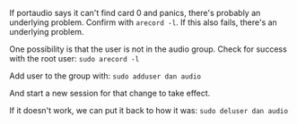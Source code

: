 If portaudio says it can't find card 0 and panics, there's probably an underlying problem. Confirm with `arecord -l`. If this also fails, there's an underlying problem.

One possibility is that the user is not in the audio group. Check for success with the root user:
`sudo arecord -l`

Add user to the group with:
`sudo adduser dan audio`

And start a new session for that change to take effect.

If it doesn't work, we can put it back to how it was:
`sudo deluser dan audio`
